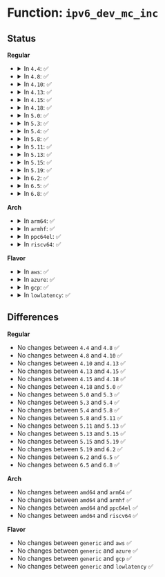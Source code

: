 # Function: <code>ipv6_dev_mc_inc</code>

## Status
<b>Regular</b>
<ul>
<li>
<details>
<summary>In <code>4.4</code>: ✅</summary>

```c
int ipv6_dev_mc_inc(struct net_device *dev, const struct in6_addr *addr);
```

**Collision:** Unique Global

**Inline:** No

**Transformation:** False

**Instances:**

```
In net/ipv6/mcast.c (ffffffff817ebc20)
Location: net/ipv6/mcast.c:853
Inline: False
Direct callers:
  - net/ipv6/addrconf.c:dev_forward_change
  - net/ipv6/addrconf.c:dev_forward_change
  - net/ipv6/addrconf.c:dev_forward_change
  - net/ipv6/ndisc.c:pndisc_constructor
  - net/ipv6/mcast.c:ipv6_sock_mc_join
```
**Symbols:**

```
ffffffff817ebc20-ffffffff817ebf40: ipv6_dev_mc_inc (STB_GLOBAL)
```
</details>
</li>
<li>
<details>
<summary>In <code>4.8</code>: ✅</summary>

```c
int ipv6_dev_mc_inc(struct net_device *dev, const struct in6_addr *addr);
```

**Collision:** Unique Global

**Inline:** No

**Transformation:** False

**Instances:**

```
In net/ipv6/mcast.c (ffffffff8185a480)
Location: net/ipv6/mcast.c:853
Inline: False
Direct callers:
  - net/ipv6/addrconf.c:dev_forward_change
  - net/ipv6/addrconf.c:dev_forward_change
  - net/ipv6/addrconf.c:dev_forward_change
  - net/ipv6/ndisc.c:pndisc_constructor
  - net/ipv6/mcast.c:ipv6_sock_mc_join
```
**Symbols:**

```
ffffffff8185a480-ffffffff8185a79f: ipv6_dev_mc_inc (STB_GLOBAL)
```
</details>
</li>
<li>
<details>
<summary>In <code>4.10</code>: ✅</summary>

```c
int ipv6_dev_mc_inc(struct net_device *dev, const struct in6_addr *addr);
```

**Collision:** Unique Global

**Inline:** No

**Transformation:** False

**Instances:**

```
In net/ipv6/mcast.c (ffffffff8188c3d0)
Location: net/ipv6/mcast.c:866
Inline: False
Direct callers:
  - net/ipv6/addrconf.c:dev_forward_change
  - net/ipv6/addrconf.c:dev_forward_change
  - net/ipv6/addrconf.c:dev_forward_change
  - net/ipv6/ndisc.c:pndisc_constructor
  - net/ipv6/mcast.c:ipv6_sock_mc_join
```
**Symbols:**

```
ffffffff8188c3d0-ffffffff8188c636: ipv6_dev_mc_inc (STB_GLOBAL)
```
</details>
</li>
<li>
<details>
<summary>In <code>4.13</code>: ✅</summary>

```c
int ipv6_dev_mc_inc(struct net_device *dev, const struct in6_addr *addr);
```

**Collision:** Unique Global

**Inline:** No

**Transformation:** False

**Instances:**

```
In net/ipv6/mcast.c (ffffffff818b2ab0)
Location: net/ipv6/mcast.c:866
Inline: False
Direct callers:
  - net/ipv6/addrconf.c:dev_forward_change
  - net/ipv6/addrconf.c:dev_forward_change
  - net/ipv6/addrconf.c:dev_forward_change
  - net/ipv6/ndisc.c:pndisc_constructor
  - net/ipv6/mcast.c:ipv6_sock_mc_join
```
**Symbols:**

```
ffffffff818b2ab0-ffffffff818b2d08: ipv6_dev_mc_inc (STB_GLOBAL)
```
</details>
</li>
<li>
<details>
<summary>In <code>4.15</code>: ✅</summary>

```c
int ipv6_dev_mc_inc(struct net_device *dev, const struct in6_addr *addr);
```

**Collision:** Unique Global

**Inline:** No

**Transformation:** False

**Instances:**

```
In net/ipv6/mcast.c (ffffffff81935810)
Location: net/ipv6/mcast.c:866
Inline: False
Direct callers:
  - net/ipv6/addrconf.c:dev_forward_change
  - net/ipv6/addrconf.c:dev_forward_change
  - net/ipv6/addrconf.c:dev_forward_change
  - net/ipv6/ndisc.c:pndisc_constructor
  - net/ipv6/mcast.c:ipv6_sock_mc_join
```
**Symbols:**

```
ffffffff81935810-ffffffff81935a83: ipv6_dev_mc_inc (STB_GLOBAL)
```
</details>
</li>
<li>
<details>
<summary>In <code>4.18</code>: ✅</summary>

```c
int ipv6_dev_mc_inc(struct net_device *dev, const struct in6_addr *addr);
```

**Collision:** Unique Global

**Inline:** No

**Transformation:** False

**Instances:**

```
In net/ipv6/mcast.c (ffffffff8198e980)
Location: net/ipv6/mcast.c:939
Inline: False
Direct callers:
  - net/ipv6/addrconf.c:dev_forward_change
  - net/ipv6/addrconf.c:dev_forward_change
  - net/ipv6/addrconf.c:dev_forward_change
  - net/ipv6/ndisc.c:pndisc_constructor
```
**Symbols:**

```
ffffffff8198e980-ffffffff8198e992: ipv6_dev_mc_inc (STB_GLOBAL)
```
</details>
</li>
<li>
<details>
<summary>In <code>5.0</code>: ✅</summary>

```c
int ipv6_dev_mc_inc(struct net_device *dev, const struct in6_addr *addr);
```

**Collision:** Unique Global

**Inline:** No

**Transformation:** False

**Instances:**

```
In net/ipv6/mcast.c (ffffffff819c5240)
Location: net/ipv6/mcast.c:939
Inline: False
Direct callers:
  - net/ipv6/addrconf.c:dev_forward_change
  - net/ipv6/addrconf.c:dev_forward_change
  - net/ipv6/addrconf.c:dev_forward_change
  - net/ipv6/ndisc.c:pndisc_constructor
```
**Symbols:**

```
ffffffff819c5240-ffffffff819c5252: ipv6_dev_mc_inc (STB_GLOBAL)
```
</details>
</li>
<li>
<details>
<summary>In <code>5.3</code>: ✅</summary>

```c
int ipv6_dev_mc_inc(struct net_device *dev, const struct in6_addr *addr);
```

**Collision:** Unique Global

**Inline:** No

**Transformation:** False

**Instances:**

```
In net/ipv6/mcast.c (ffffffff81a33d30)
Location: net/ipv6/mcast.c:936
Inline: False
Direct callers:
  - net/ipv6/addrconf.c:dev_forward_change
  - net/ipv6/addrconf.c:dev_forward_change
  - net/ipv6/addrconf.c:dev_forward_change
  - net/ipv6/ndisc.c:pndisc_constructor
```
**Symbols:**

```
ffffffff81a33d30-ffffffff81a33d42: ipv6_dev_mc_inc (STB_GLOBAL)
```
</details>
</li>
<li>
<details>
<summary>In <code>5.4</code>: ✅</summary>

```c
int ipv6_dev_mc_inc(struct net_device *dev, const struct in6_addr *addr);
```

**Collision:** Unique Global

**Inline:** No

**Transformation:** False

**Instances:**

```
In net/ipv6/mcast.c (ffffffff81a6a880)
Location: net/ipv6/mcast.c:936
Inline: False
Direct callers:
  - net/ipv6/addrconf.c:dev_forward_change
  - net/ipv6/addrconf.c:dev_forward_change
  - net/ipv6/addrconf.c:dev_forward_change
  - net/ipv6/ndisc.c:pndisc_constructor
```
**Symbols:**

```
ffffffff81a6a880-ffffffff81a6a892: ipv6_dev_mc_inc (STB_GLOBAL)
```
</details>
</li>
<li>
<details>
<summary>In <code>5.8</code>: ✅</summary>

```c
int ipv6_dev_mc_inc(struct net_device *dev, const struct in6_addr *addr);
```

**Collision:** Unique Global

**Inline:** No

**Transformation:** False

**Instances:**

```
In net/ipv6/mcast.c (ffffffff81b637c0)
Location: net/ipv6/mcast.c:933
Inline: False
Direct callers:
  - net/ipv6/addrconf.c:addrconf_dad_begin
  - net/ipv6/addrconf.c:dev_forward_change
  - net/ipv6/addrconf.c:dev_forward_change
  - net/ipv6/addrconf.c:dev_forward_change
  - net/ipv6/addrconf.c:ipv6_add_dev
  - net/ipv6/addrconf.c:ipv6_add_dev
  - net/ipv6/addrconf.c:ipv6_add_dev
  - net/ipv6/ndisc.c:pndisc_constructor
```
**Symbols:**

```
ffffffff81b637c0-ffffffff81b637d2: ipv6_dev_mc_inc (STB_GLOBAL)
```
</details>
</li>
<li>
<details>
<summary>In <code>5.11</code>: ✅</summary>

```c
int ipv6_dev_mc_inc(struct net_device *dev, const struct in6_addr *addr);
```

**Collision:** Unique Global

**Inline:** No

**Transformation:** False

**Instances:**

```
In net/ipv6/mcast.c (ffffffff81b71f70)
Location: net/ipv6/mcast.c:933
Inline: False
Direct callers:
  - net/ipv6/addrconf.c:addrconf_dad_begin
  - net/ipv6/addrconf.c:dev_forward_change
  - net/ipv6/addrconf.c:dev_forward_change
  - net/ipv6/addrconf.c:dev_forward_change
  - net/ipv6/addrconf.c:ipv6_add_dev
  - net/ipv6/addrconf.c:ipv6_add_dev
  - net/ipv6/addrconf.c:ipv6_add_dev
  - net/ipv6/ndisc.c:pndisc_constructor
```
**Symbols:**

```
ffffffff81b71f70-ffffffff81b71f82: ipv6_dev_mc_inc (STB_GLOBAL)
```
</details>
</li>
<li>
<details>
<summary>In <code>5.13</code>: ✅</summary>

```c
int ipv6_dev_mc_inc(struct net_device *dev, const struct in6_addr *addr);
```

**Collision:** Unique Global

**Inline:** No

**Transformation:** False

**Instances:**

```
In net/ipv6/mcast.c (ffffffff81b60460)
Location: net/ipv6/mcast.c:950
Inline: False
Direct callers:
  - net/ipv6/addrconf.c:addrconf_dad_begin
  - net/ipv6/addrconf.c:dev_forward_change
  - net/ipv6/addrconf.c:dev_forward_change
  - net/ipv6/addrconf.c:dev_forward_change
  - net/ipv6/addrconf.c:ipv6_add_dev
  - net/ipv6/addrconf.c:ipv6_add_dev
  - net/ipv6/addrconf.c:ipv6_add_dev
  - net/ipv6/ndisc.c:pndisc_constructor
```
**Symbols:**

```
ffffffff81b60460-ffffffff81b60472: ipv6_dev_mc_inc (STB_GLOBAL)
```
</details>
</li>
<li>
<details>
<summary>In <code>5.15</code>: ✅</summary>

```c
int ipv6_dev_mc_inc(struct net_device *dev, const struct in6_addr *addr);
```

**Collision:** Unique Global

**Inline:** No

**Transformation:** False

**Instances:**

```
In net/ipv6/mcast.c (ffffffff81c27b30)
Location: net/ipv6/mcast.c:955
Inline: False
Direct callers:
  - net/ipv6/addrconf.c:addrconf_dad_begin
  - net/ipv6/addrconf.c:dev_forward_change
  - net/ipv6/addrconf.c:dev_forward_change
  - net/ipv6/addrconf.c:dev_forward_change
  - net/ipv6/addrconf.c:ipv6_add_dev
  - net/ipv6/addrconf.c:ipv6_add_dev
  - net/ipv6/addrconf.c:ipv6_add_dev
  - net/ipv6/ndisc.c:pndisc_constructor
```
**Symbols:**

```
ffffffff81c27b30-ffffffff81c27b42: ipv6_dev_mc_inc (STB_GLOBAL)
```
</details>
</li>
<li>
<details>
<summary>In <code>5.19</code>: ✅</summary>

```c
int ipv6_dev_mc_inc(struct net_device *dev, const struct in6_addr *addr);
```

**Collision:** Unique Global

**Inline:** No

**Transformation:** False

**Instances:**

```
In net/ipv6/mcast.c (ffffffff81dc4ed0)
Location: net/ipv6/mcast.c:955
Inline: False
Direct callers:
  - net/ipv6/addrconf.c:addrconf_dad_work
  - net/ipv6/addrconf.c:dev_forward_change
  - net/ipv6/addrconf.c:dev_forward_change
  - net/ipv6/addrconf.c:dev_forward_change
  - net/ipv6/addrconf.c:ipv6_add_dev
  - net/ipv6/addrconf.c:ipv6_add_dev
  - net/ipv6/addrconf.c:ipv6_add_dev
  - net/ipv6/ndisc.c:pndisc_constructor
```
**Symbols:**

```
ffffffff81dc4ed0-ffffffff81dc4eec: ipv6_dev_mc_inc (STB_GLOBAL)
```
</details>
</li>
<li>
<details>
<summary>In <code>6.2</code>: ✅</summary>

```c
int ipv6_dev_mc_inc(struct net_device *dev, const struct in6_addr *addr);
```

**Collision:** Unique Global

**Inline:** No

**Transformation:** False

**Instances:**

```
In net/ipv6/mcast.c (ffffffff81f95a30)
Location: net/ipv6/mcast.c:955
Inline: False
Direct callers:
  - net/ipv6/addrconf.c:addrconf_dad_work
  - net/ipv6/addrconf.c:dev_forward_change
  - net/ipv6/addrconf.c:dev_forward_change
  - net/ipv6/addrconf.c:dev_forward_change
  - net/ipv6/addrconf.c:ipv6_add_dev
  - net/ipv6/addrconf.c:ipv6_add_dev
  - net/ipv6/addrconf.c:ipv6_add_dev
  - net/ipv6/ndisc.c:pndisc_constructor
```
**Symbols:**

```
ffffffff81f95a30-ffffffff81f95a4c: ipv6_dev_mc_inc (STB_GLOBAL)
```
</details>
</li>
<li>
<details>
<summary>In <code>6.5</code>: ✅</summary>

```c
int ipv6_dev_mc_inc(struct net_device *dev, const struct in6_addr *addr);
```

**Collision:** Unique Global

**Inline:** No

**Transformation:** False

**Instances:**

```
In net/ipv6/mcast.c (ffffffff81ff63e0)
Location: net/ipv6/mcast.c:955
Inline: False
Direct callers:
  - net/ipv6/addrconf.c:addrconf_dad_work
  - net/ipv6/addrconf.c:dev_forward_change
  - net/ipv6/addrconf.c:dev_forward_change
  - net/ipv6/addrconf.c:dev_forward_change
  - net/ipv6/addrconf.c:ipv6_add_dev
  - net/ipv6/addrconf.c:ipv6_add_dev
  - net/ipv6/addrconf.c:ipv6_add_dev
  - net/ipv6/ndisc.c:pndisc_constructor
```
**Symbols:**

```
ffffffff81ff63e0-ffffffff81ff63fc: ipv6_dev_mc_inc (STB_GLOBAL)
```
</details>
</li>
<li>
<details>
<summary>In <code>6.8</code>: ✅</summary>

```c
int ipv6_dev_mc_inc(struct net_device *dev, const struct in6_addr *addr);
```

**Collision:** Unique Global

**Inline:** No

**Transformation:** False

**Instances:**

```
In net/ipv6/mcast.c (ffffffff820c4020)
Location: net/ipv6/mcast.c:955
Inline: False
Direct callers:
  - net/ipv6/addrconf.c:addrconf_dad_work
  - net/ipv6/addrconf.c:dev_forward_change
  - net/ipv6/addrconf.c:dev_forward_change
  - net/ipv6/addrconf.c:dev_forward_change
  - net/ipv6/addrconf.c:ipv6_add_dev
  - net/ipv6/addrconf.c:ipv6_add_dev
  - net/ipv6/addrconf.c:ipv6_add_dev
  - net/ipv6/ndisc.c:pndisc_constructor
```
**Symbols:**

```
ffffffff820c4020-ffffffff820c403c: ipv6_dev_mc_inc (STB_GLOBAL)
```
</details>
</li>
</ul>
<b>Arch</b>
<ul>
<li>
<details>
<summary>In <code>arm64</code>: ✅</summary>

```c
int ipv6_dev_mc_inc(struct net_device *dev, const struct in6_addr *addr);
```

**Collision:** Unique Global

**Inline:** No

**Transformation:** False

**Instances:**

```
In net/ipv6/mcast.c (ffff800010d31970)
Location: net/ipv6/mcast.c:936
Inline: False
Direct callers:
  - net/ipv6/addrconf.c:dev_forward_change
  - net/ipv6/addrconf.c:dev_forward_change
  - net/ipv6/addrconf.c:dev_forward_change
  - net/ipv6/ndisc.c:pndisc_constructor
```
**Symbols:**

```
ffff800010d31970-ffff800010d319a8: ipv6_dev_mc_inc (STB_GLOBAL)
```
</details>
</li>
<li>
<details>
<summary>In <code>armhf</code>: ✅</summary>

```c
int ipv6_dev_mc_inc(struct net_device *dev, const struct in6_addr *addr);
```

**Collision:** Unique Global

**Inline:** No

**Transformation:** False

**Instances:**

```
In net/ipv6/mcast.c (c0e34cf4)
Location: net/ipv6/mcast.c:936
Inline: False
Direct callers:
  - net/ipv6/addrconf.c:addrconf_dad_work
  - net/ipv6/addrconf.c:dev_forward_change
  - net/ipv6/addrconf.c:dev_forward_change
  - net/ipv6/addrconf.c:dev_forward_change
  - net/ipv6/ndisc.c:pndisc_constructor
```
**Symbols:**

```
c0e34cf4-c0e34d14: ipv6_dev_mc_inc (STB_GLOBAL)
```
</details>
</li>
<li>
<details>
<summary>In <code>ppc64el</code>: ✅</summary>

```c
int ipv6_dev_mc_inc(struct net_device *dev, const struct in6_addr *addr);
```

**Collision:** Unique Global

**Inline:** No

**Transformation:** False

**Instances:**

```
In net/ipv6/mcast.c (c000000000e640c0)
Location: net/ipv6/mcast.c:936
Inline: False
Direct callers:
  - net/ipv6/addrconf.c:dev_forward_change
  - net/ipv6/addrconf.c:dev_forward_change
  - net/ipv6/addrconf.c:dev_forward_change
  - net/ipv6/ndisc.c:pndisc_constructor
```
**Symbols:**

```
c000000000e640c0-c000000000e640d8: ipv6_dev_mc_inc (STB_GLOBAL)
```
</details>
</li>
<li>
<details>
<summary>In <code>riscv64</code>: ✅</summary>

```c
int ipv6_dev_mc_inc(struct net_device *dev, const struct in6_addr *addr);
```

**Collision:** Unique Global

**Inline:** No

**Transformation:** False

**Instances:**

```
In net/ipv6/mcast.c (ffffffe000870190)
Location: net/ipv6/mcast.c:936
Inline: False
Direct callers:
  - net/ipv6/addrconf.c:addrconf_dad_work
  - net/ipv6/addrconf.c:dev_forward_change
  - net/ipv6/addrconf.c:dev_forward_change
  - net/ipv6/addrconf.c:dev_forward_change
  - net/ipv6/ndisc.c:pndisc_constructor
```
**Symbols:**

```
ffffffe000870190-ffffffe0008701c4: ipv6_dev_mc_inc (STB_GLOBAL)
```
</details>
</li>
</ul>
<b>Flavor</b>
<ul>
<li>
<details>
<summary>In <code>aws</code>: ✅</summary>

```c
int ipv6_dev_mc_inc(struct net_device *dev, const struct in6_addr *addr);
```

**Collision:** Unique Global

**Inline:** No

**Transformation:** False

**Instances:**

```
In net/ipv6/mcast.c (ffffffff81a09f10)
Location: net/ipv6/mcast.c:936
Inline: False
Direct callers:
  - net/ipv6/addrconf.c:dev_forward_change
  - net/ipv6/addrconf.c:dev_forward_change
  - net/ipv6/addrconf.c:dev_forward_change
  - net/ipv6/ndisc.c:pndisc_constructor
```
**Symbols:**

```
ffffffff81a09f10-ffffffff81a09f22: ipv6_dev_mc_inc (STB_GLOBAL)
```
</details>
</li>
<li>
<details>
<summary>In <code>azure</code>: ✅</summary>

```c
int ipv6_dev_mc_inc(struct net_device *dev, const struct in6_addr *addr);
```

**Collision:** Unique Global

**Inline:** No

**Transformation:** False

**Instances:**

```
In net/ipv6/mcast.c (ffffffff819c6cd0)
Location: net/ipv6/mcast.c:936
Inline: False
Direct callers:
  - net/ipv6/addrconf.c:dev_forward_change
  - net/ipv6/addrconf.c:dev_forward_change
  - net/ipv6/addrconf.c:dev_forward_change
  - net/ipv6/ndisc.c:pndisc_constructor
```
**Symbols:**

```
ffffffff819c6cd0-ffffffff819c6ce2: ipv6_dev_mc_inc (STB_GLOBAL)
```
</details>
</li>
<li>
<details>
<summary>In <code>gcp</code>: ✅</summary>

```c
int ipv6_dev_mc_inc(struct net_device *dev, const struct in6_addr *addr);
```

**Collision:** Unique Global

**Inline:** No

**Transformation:** False

**Instances:**

```
In net/ipv6/mcast.c (ffffffff81a74990)
Location: net/ipv6/mcast.c:936
Inline: False
Direct callers:
  - net/ipv6/addrconf.c:dev_forward_change
  - net/ipv6/addrconf.c:dev_forward_change
  - net/ipv6/addrconf.c:dev_forward_change
  - net/ipv6/ndisc.c:pndisc_constructor
```
**Symbols:**

```
ffffffff81a74990-ffffffff81a749a2: ipv6_dev_mc_inc (STB_GLOBAL)
```
</details>
</li>
<li>
<details>
<summary>In <code>lowlatency</code>: ✅</summary>

```c
int ipv6_dev_mc_inc(struct net_device *dev, const struct in6_addr *addr);
```

**Collision:** Unique Global

**Inline:** No

**Transformation:** False

**Instances:**

```
In net/ipv6/mcast.c (ffffffff81a81050)
Location: net/ipv6/mcast.c:936
Inline: False
Direct callers:
  - net/ipv6/addrconf.c:dev_forward_change
  - net/ipv6/addrconf.c:dev_forward_change
  - net/ipv6/addrconf.c:dev_forward_change
  - net/ipv6/ndisc.c:pndisc_constructor
```
**Symbols:**

```
ffffffff81a81050-ffffffff81a81062: ipv6_dev_mc_inc (STB_GLOBAL)
```
</details>
</li>
</ul>

## Differences
<b>Regular</b>
<ul>
<li>
No changes between <code>4.4</code> and <code>4.8</code> ✅
</li>
<li>
No changes between <code>4.8</code> and <code>4.10</code> ✅
</li>
<li>
No changes between <code>4.10</code> and <code>4.13</code> ✅
</li>
<li>
No changes between <code>4.13</code> and <code>4.15</code> ✅
</li>
<li>
No changes between <code>4.15</code> and <code>4.18</code> ✅
</li>
<li>
No changes between <code>4.18</code> and <code>5.0</code> ✅
</li>
<li>
No changes between <code>5.0</code> and <code>5.3</code> ✅
</li>
<li>
No changes between <code>5.3</code> and <code>5.4</code> ✅
</li>
<li>
No changes between <code>5.4</code> and <code>5.8</code> ✅
</li>
<li>
No changes between <code>5.8</code> and <code>5.11</code> ✅
</li>
<li>
No changes between <code>5.11</code> and <code>5.13</code> ✅
</li>
<li>
No changes between <code>5.13</code> and <code>5.15</code> ✅
</li>
<li>
No changes between <code>5.15</code> and <code>5.19</code> ✅
</li>
<li>
No changes between <code>5.19</code> and <code>6.2</code> ✅
</li>
<li>
No changes between <code>6.2</code> and <code>6.5</code> ✅
</li>
<li>
No changes between <code>6.5</code> and <code>6.8</code> ✅
</li>
</ul>
<b>Arch</b>
<ul>
<li>
No changes between <code>amd64</code> and <code>arm64</code> ✅
</li>
<li>
No changes between <code>amd64</code> and <code>armhf</code> ✅
</li>
<li>
No changes between <code>amd64</code> and <code>ppc64el</code> ✅
</li>
<li>
No changes between <code>amd64</code> and <code>riscv64</code> ✅
</li>
</ul>
<b>Flavor</b>
<ul>
<li>
No changes between <code>generic</code> and <code>aws</code> ✅
</li>
<li>
No changes between <code>generic</code> and <code>azure</code> ✅
</li>
<li>
No changes between <code>generic</code> and <code>gcp</code> ✅
</li>
<li>
No changes between <code>generic</code> and <code>lowlatency</code> ✅
</li>
</ul>
